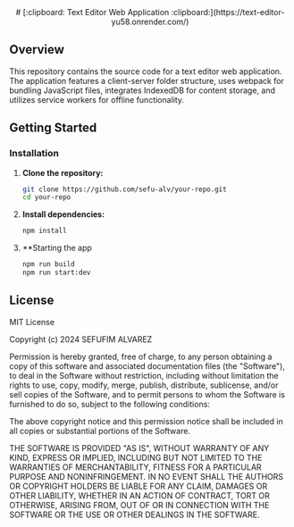 <div align=center>
    #  [:clipboard: Text Editor Web Application  :clipboard:](https://text-editor-yu58.onrender.com/)
</div>

## Overview

This repository contains the source code for a text editor web application. The application features a client-server folder structure, uses webpack for bundling JavaScript files, integrates IndexedDB for content storage, and utilizes service workers for offline functionality.

## Getting Started

### Installation

1. **Clone the repository:**

    ```bash
    git clone https://github.com/sefu-alv/your-repo.git
    cd your-repo
    ```

2. **Install dependencies:**

    ```bash
    npm install
    ```
3. **Starting the app

    ```bash
    npm run build
    npm run start:dev
    ```

## License

MIT License

Copyright (c) 2024 SEFUFIM ALVAREZ

Permission is hereby granted, free of charge, to any person obtaining a copy
of this software and associated documentation files (the "Software"), to deal
in the Software without restriction, including without limitation the rights
to use, copy, modify, merge, publish, distribute, sublicense, and/or sell
copies of the Software, and to permit persons to whom the Software is
furnished to do so, subject to the following conditions:

The above copyright notice and this permission notice shall be included in all
copies or substantial portions of the Software.

THE SOFTWARE IS PROVIDED "AS IS", WITHOUT WARRANTY OF ANY KIND, EXPRESS OR
IMPLIED, INCLUDING BUT NOT LIMITED TO THE WARRANTIES OF MERCHANTABILITY,
FITNESS FOR A PARTICULAR PURPOSE AND NONINFRINGEMENT. IN NO EVENT SHALL THE
AUTHORS OR COPYRIGHT HOLDERS BE LIABLE FOR ANY CLAIM, DAMAGES OR OTHER
LIABILITY, WHETHER IN AN ACTION OF CONTRACT, TORT OR OTHERWISE, ARISING FROM,
OUT OF OR IN CONNECTION WITH THE SOFTWARE OR THE USE OR OTHER DEALINGS IN THE
SOFTWARE.

